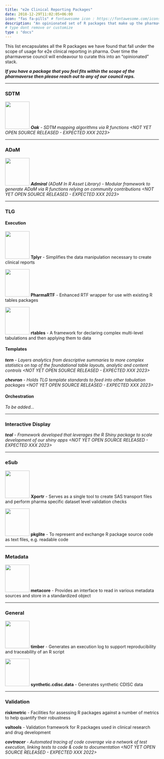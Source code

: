 ```yaml
---
title: "e2e Clinical Reporting Packages"
date: 2018-12-29T11:02:05+06:00
icon: "fas fa-pills" # fontawesome icon : https://fontawesome.com/icons
description: "An opinionated set of R packages that make up the pharmaverse core."
# type dont remove or customize
type : "docs"
---
```


This list encapsulates all the R packages we have found that fall under the scope of usage for e2e clinical reporting in pharma. Over time the pharmaverse council will endeavour to curate this into an “opinionated” stack. 

_**If you have a package that you feel fits within the scope of the pharmaverse then please reach out to any of our council reps.**_

<hr>

### SDTM

<img width="80" height="90" src="https://user-images.githubusercontent.com/82581364/133067114-65f89b9c-be77-4a85-8d78-bd6229c24921.png"> _**Oak** - SDTM mapping algorithms via R functions <NOT YET OPEN SOURCE RELEASED - EXPECTED XXX 2023>_

<hr>

### ADaM

<img width="80" height="90" src="https://user-images.githubusercontent.com/82581364/133069864-04bb3c21-2fcb-40f3-83ff-c15f9365afe6.png"> _**Admiral** (ADaM In R Asset Library) - Modular framework to generate ADaM via R functions relying on community contributions <NOT YET OPEN SOURCE RELEASED - EXPECTED XXX 2023>_

<hr>

### TLG

#### Execution

<img width="80" height="90" src="https://raw.githubusercontent.com/atorus-research/Tplyr/master/man/figures/logo.png"> **Tplyr** - Simplifies the data manipulation necessary to create clinical reports

<img width="80" height="90" src="https://user-images.githubusercontent.com/82581364/133070970-d908707d-0bfc-4e88-a8da-b12b4015024a.png"> **PharmaRTF** - Enhanced RTF wrapper for use with existing R tables packages

<img width="80" height="90" src=/images/hex/rtables.png> **rtables** - A framework for declaring complex multi-level tabulations and then applying them to data

#### Templates

_**tern** - Layers analytics from descriptive summaries to more complex statistics on top of the foundational table layouts, analytic and content controls <NOT YET OPEN SOURCE RELEASED - EXPECTED XXX 2023>_

_**chevron** - Holds TLG template standards to feed into other tabulation packages <NOT YET OPEN SOURCE RELEASED - EXPECTED XXX 2023>_

#### Orchestration

_To be added..._
    
<hr>

### Interactive Display

_**teal** - Framework developed that leverages the R Shiny package to scale development of our shiny apps <NOT YET OPEN SOURCE RELEASED - EXPECTED XXX 2023>_
    
<hr>

### eSub

<img width="80" height="90" src="https://user-images.githubusercontent.com/82581364/133087030-77a3cb51-2fb4-49c5-ad16-b58f39f36df4.png"> **Xportr** - Serves as a single tool to create SAS transport files and perform pharma specific dataset level validation checks 

<img width="80" height="90" src="https://raw.githubusercontent.com/Merck/pkglite/master/man/figures/logo.png"> **pkglite** - To represent and exchange R package source code as text files, e.g. readable code

<hr>

### Metadata

<img width="80" height="90" src="https://user-images.githubusercontent.com/82581364/133087425-8d4355a3-19ab-477d-949c-36d515555f60.png"> **metacore** - Provides an interface to read in various metadata sources and store in a standardized object 

<hr>

### General

<img width="80" height="90" src="https://atorus-research.github.io/timber/reference/figures/logo.png"> **timber** - Generates an execution log to support reproducibility and traceability of an R script

<img width="80" height="90" src=/images/hex/hex-synthetic.cdisc.data.png> **synthetic.cdisc.data** - Generates synthetic CDISC data

<hr>

### Validation

**riskmetric** - Facilities for assessing R packages against a number of metrics to help quantify their robustness

**valtools** - Validation framework for R packages used in clinical research and drug development

_**covtracer** - Automated tracing of code coverage via a network of test execution, linking tests to code & code to documentation <NOT YET OPEN SOURCE RELEASED - EXPECTED XXX 2022>_



